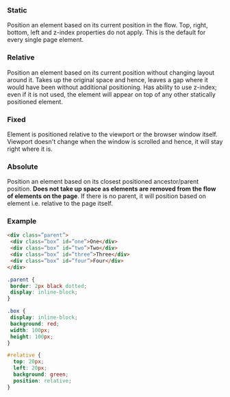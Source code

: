 ### Static

Position an element based on its current position in the flow. Top, right, bottom, left and z-index properties do not apply. This is the default for every single page element. 

### Relative

Position an element based on its current position without changing layout around it. Takes up the original space and hence, leaves a gap where it would have been without additional positioning. Has ability to use z-index; even if it is not used, the element will appear on top of any other statically positioned element. 

### Fixed

Element is positioned relative to the viewport or the browser window itself. Viewport doesn't change when the window is scrolled and hence, it will stay right where it is.

### Absolute

Position an element based on its closest positioned ancestor/parent position. **Does not take up space as elements are removed from the flow of elements on the page**. If there is no parent, it will position based on <html> element i.e. relative to the page itself. 

  
### Example 
  
```html
<div class=”parent”>
 <div class=”box” id=”one”>One</div>
 <div class=”box” id=”two”>Two</div>
 <div class=”box” id=”three”>Three</div>
 <div class=”box” id=”four”>Four</div>
</div>
```
```css
.parent {
 border: 2px black dotted;
 display: inline-block;
}

.box {
 display: inline-block;
 background: red;
 width: 100px;
 height: 100px;
}

#relative {
  top: 20px;
  left: 20px;
  background: green;
  position: relative;
}
```
